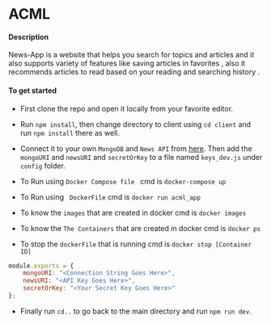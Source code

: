 # ACML


#### Description

News-App is a website that helps you search for topics and articles and it also supports variety of features like saving articles in favorites , also it recommends articles to read based on your reading and searching history .

#### To get started

- First clone the repo and open it locally from your favorite editor.

- Run ```npm install```, then change directory to client using ```cd client``` and run ```npm install``` there as well.

- Connect it to your own ```MongoDB``` and ```News API``` from [here](https://newsapi.org/). Then add the ```mongoURI``` and ```newsURI``` and ```secretOrKey``` to a file named ```keys_dev.js``` under ```config``` folder.
- To Run using ```Docker Compose file ``` cmd is ```docker-compose up ```
- To Run using ``` DockerFile``` cmd is ``` docker run acml_app ```
- To know the ``` images ``` that are created in docker cmd is ``` docker images ``` 
- To know the ``` The Containers ``` that are created in docker cmd is ``` docker ps ```
- To stop the ``` dockerFile ``` that is running cmd is ``` docker stop [Container ID] ```

```javascript
module.exports = {
    mongoURI: "<Connection String Goes Here>",
    newsURI: "<API Key Goes Here>",
    secretOrKey: "<Your Secret Key Goes Here>"
};
```

- Finally run ```cd..``` to go back to the main directory and run ```npm run dev```.

